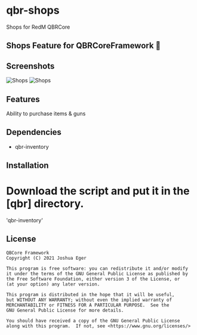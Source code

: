 # qbr-shops
Shops for RedM QBRCore

## Shops Feature for QBRCoreFramework 🛒

## Screenshots
![Shops](https://cdn.discordapp.com/attachments/1021700112776437760/1183253072965804072/image.png?ex=6587a94c&is=6575344c&hm=85fb2e0c7b086865d2d3b00a23f9860ef13505d994c9b2126e0899ca9f887f41&)
![Shops](https://cdn.discordapp.com/attachments/1021700112776437760/1183253638081155163/image.png?ex=6587a9d3&is=657534d3&hm=91279e804c76d86e51d0c8685c37a1b9787b30bfa503f46b351fda987c8f91c0&)


## Features
Ability to purchase items & guns

## Dependencies
- qbr-inventory

## Installation

# Download the script and put it in the [qbr] directory.

'qbr-inventory'

## License
```
QBCore Framework
Copyright (C) 2021 Joshua Eger

This program is free software: you can redistribute it and/or modify
it under the terms of the GNU General Public License as published by
the Free Software Foundation, either version 3 of the License, or
(at your option) any later version.

This program is distributed in the hope that it will be useful,
but WITHOUT ANY WARRANTY; without even the implied warranty of
MERCHANTABILITY or FITNESS FOR A PARTICULAR PURPOSE.  See the
GNU General Public License for more details.

You should have received a copy of the GNU General Public License
along with this program.  If not, see <https://www.gnu.org/licenses/>
```